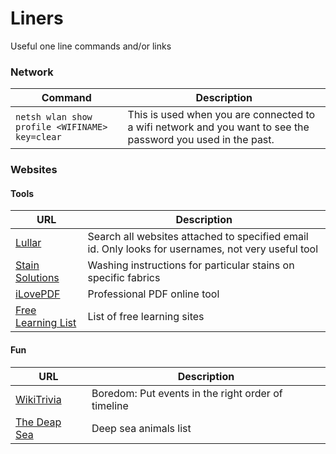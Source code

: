 # Liners
Useful one line commands and/or links 

### Network

| Command | Description |
| --- | --- |
| `netsh wlan show profile <WIFINAME> key=clear` | This is used when you are connected to a wifi network and you want to see the password you used in the past. |


### Websites
#### Tools
| URL | Description |
| --- | --- |
| [Lullar](https://www.lullar.com/) | Search all websites attached to specified email id. Only looks for usernames, not very useful tool |
|[Stain Solutions](https://web.extension.illinois.edu/stain/)| Washing instructions for particular stains on specific fabrics|
|[iLovePDF](https://www.ilovepdf.com/)|Professional PDF online tool|
|[Free Learning List](https://freelearninglist.org/)|List of free learning sites|

#### Fun
| URL | Description |
| --- | --- |
| [WikiTrivia](https://wikitrivia.tomjwatson.com/) | Boredom: Put events in the right order of timeline |
|[The Deap Sea](https://neal.fun/deep-sea/)|Deep sea animals list|
